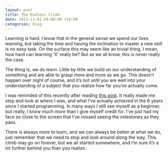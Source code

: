 ```yaml
---
layout: post
title: The Endless Climb
date: 2013-11-01 09:00:00 +10:00
categories: blog
---
```


Learning is hard. I know that in the general sense we spend our lives learning, but taking the time and having the inclination to master a new skill is no easy task. On the surface this may seem like an trivial thing. I mean, how hard can learning ‘X’ really be? But as we all know, this is never really the case.

The thing is, we do learn. Little by little we build on our understanding of something and are able to grasp more and more as we go. This doesn’t happen over night of course, and it’s not until you are well into your understanding of a subject that you realize how far you’ve actually come.

I was reminded of this recently after reading [this post](http://www.codelogs.org/more-than-a-year-down-the-line-an-embarrassing-confession-to-make). It really made me stop and look at where I was, and what I’ve actually achieved in the 6 years since I started programming. In many ways I still see myself as a beginner, but really, I know much more than I give myself credit for. I’ve just had my face so close to the screen that I’ve missed seeing the milestones as they pass.

There is always more to learn, and we can always be better at what we do, just remember that we need to stop and look around along the way. This climb may go on forever, but we all started somewhere, and I’m sure it’s a lot further behind you than you realize.
